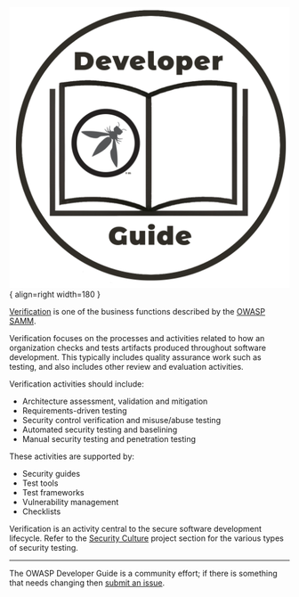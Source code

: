 ![Developer guide logo](../assets/images/dg_logo.png "OWASP Developer Guide"){ align=right width=180 }

[Verification][sammv] is one of the business functions described by the [OWASP SAMM][samm].

Verification focuses on the processes and activities related to how an organization checks
and tests artifacts produced throughout software development.
This typically includes quality assurance work such as testing, and also includes other review and evaluation activities.

Verification activities should include:

* Architecture assessment, validation and mitigation
* Requirements-driven testing
* Security control verification and misuse/abuse testing
* Automated security testing and baselining
* Manual security testing and penetration testing

These activities are supported by:

* Security guides
* Test tools
* Test frameworks
* Vulnerability management
* Checklists

Verification is an activity central to the secure software development lifecycle.
Refer to the [Security Culture][culturetest] project section for the various types of security testing.

----

The OWASP Developer Guide is a community effort; if there is something that needs changing then [submit an issue][issue0800].

[culturetest]: https://owasp.org/www-project-security-culture/stable/7-Security_Testing/
[issue0800]: https://github.com/OWASP/DevGuide/issues/new?labels=enhancement&template=request.md&title=Update:%2006-verification/00-toc
[samm]: https://owaspsamm.org/about/
[sammv]: https://owaspsamm.org/model/verification/
